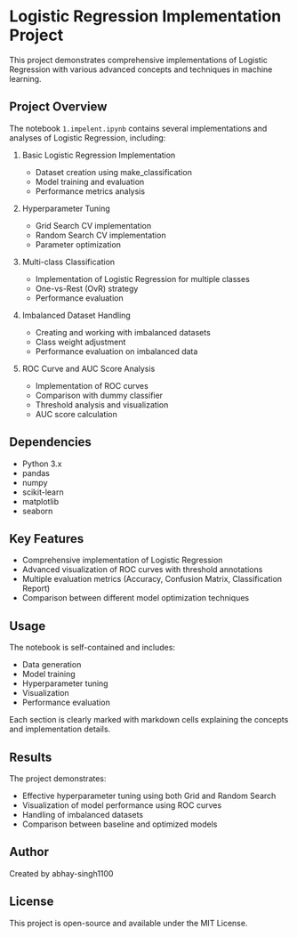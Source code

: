# Logistic Regression Implementation Project

This project demonstrates comprehensive implementations of Logistic Regression with various advanced concepts and techniques in machine learning.

## Project Overview

The notebook `1.impelent.ipynb` contains several implementations and analyses of Logistic Regression, including:

1. Basic Logistic Regression Implementation
   - Dataset creation using make_classification
   - Model training and evaluation
   - Performance metrics analysis

2. Hyperparameter Tuning
   - Grid Search CV implementation
   - Random Search CV implementation
   - Parameter optimization

3. Multi-class Classification
   - Implementation of Logistic Regression for multiple classes
   - One-vs-Rest (OvR) strategy
   - Performance evaluation

4. Imbalanced Dataset Handling
   - Creating and working with imbalanced datasets
   - Class weight adjustment
   - Performance evaluation on imbalanced data

5. ROC Curve and AUC Score Analysis
   - Implementation of ROC curves
   - Comparison with dummy classifier
   - Threshold analysis and visualization
   - AUC score calculation

## Dependencies

- Python 3.x
- pandas
- numpy
- scikit-learn
- matplotlib
- seaborn

## Key Features

- Comprehensive implementation of Logistic Regression
- Advanced visualization of ROC curves with threshold annotations
- Multiple evaluation metrics (Accuracy, Confusion Matrix, Classification Report)
- Comparison between different model optimization techniques

## Usage

The notebook is self-contained and includes:
- Data generation
- Model training
- Hyperparameter tuning
- Visualization
- Performance evaluation

Each section is clearly marked with markdown cells explaining the concepts and implementation details.

## Results

The project demonstrates:
- Effective hyperparameter tuning using both Grid and Random Search
- Visualization of model performance using ROC curves
- Handling of imbalanced datasets
- Comparison between baseline and optimized models

## Author

Created by abhay-singh1100

## License

This project is open-source and available under the MIT License.
